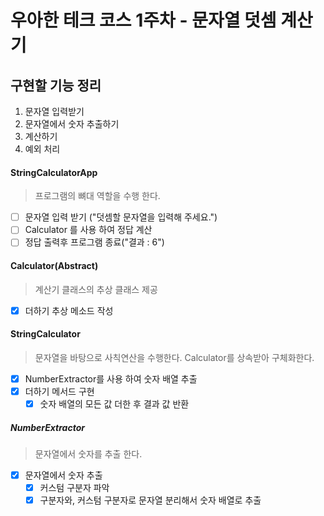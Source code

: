 # 우아한 테크 코스 1주차 - 문자열 덧셈 계산기

## 구현할 기능 정리

1. 문자열 입력받기
2. 문자열에서 숫자 추출하기
3. 계산하기
4. 예외 처리

#### StringCalculatorApp
> 프로그램의 뼈대 역할을 수행 한다.
- [ ] 문자열 입력 받기 ("덧셈할 문자열을 입력해 주세요.")
- [ ] Calculator 를 사용 하여 정답 계산
- [ ] 정답 출력후 프로그램 종료("결과 : 6")

#### Calculator(Abstract)
> 계산기 클래스의 추상 클래스 제공
- [x] 더하기 추상 메소드 작성

#### StringCalculator
> 문자열을 바탕으로 사칙연산을 수행한다. Calculator를 상속받아 구체화한다.
- [x] NumberExtractor를 사용 하여 숫자 배열 추출
- [x] 더하기 메서드 구현
    - [x] 숫자 배열의 모든 값 더한 후 결과 값 반환

##### NumberExtractor
> 문자열에서 숫자를 추출 한다.
- [x] 문자열에서 숫자 추출
    - [x] 커스텀 구분자 파악
    - [x] 구분자와, 커스텀 구분자로 문자열 분리해서 숫자 배열로 추출
